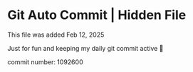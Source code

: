# Git Auto Commit | Hidden File

This file was added Feb 12, 2025

Just for fun and keeping my daily git commit active 🤪

commit number: 1092600

